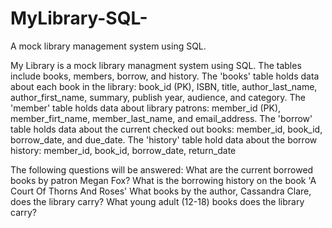 # MyLibrary-SQL-
A mock library management system using SQL. 

My Library is a mock library managment system using SQL. The tables include books, members, borrow, and history. The 'books' table holds data about each book in the library: book_id (PK), ISBN, title, author_last_name, author_first_name, summary, publish year, audience, and category. The 'member' table holds data about library patrons: member_id (PK), member_firt_name, member_last_name, and email_address. The 'borrow' table holds data about the current checked out books: member_id, book_id, borrow_date, and due_date. The 'history' table hold data about the borrow history: member_id, book_id, borrow_date, return_date

The following questions will be answered:
  What are the current borrowed books by patron Megan Fox?
  What is the borrowing history on the book 'A Court Of Thorns And Roses'
  What books by the author, Cassandra Clare, does the library carry?
  What young adult (12-18) books does the library carry?
